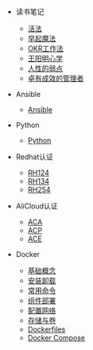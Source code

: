 * 读书笔记
	* [活法](book/huofa.md)
	* [早起魔法](book/zaoqimofa.md)
	* [OKR工作法](book/okr.md)
	* [王阳明心学](book/xinxue.md)
	* [人性的弱点](book/renxingderuodian.md)
	* [卓有成效的管理者](book/manager.md)

* Ansible
	* [Ansible](ansible/ansible.md)
* Python
	* [Python](python/python.md)

* Redhat认证

	* [RH124](redhat/rh124.md)
	* [RH134](redhat/rh134.md)
	* [RH254](redhat/rh254.md)

* AliCloud认证

	* [ACA](alicloud/aca.md)
	* [ACP](alicloud/acp.md)
	* [ACE](alicloud/ace.md)

* Docker

	* [基础概念](docker/basic.md)
	* [安装卸载](docker/installation.md)
	* [常用命令](docker/command.md)
	* [组件部署](docker/comp.md)
	* [配置网络](docker/network.md)
	* [存储与卷](docker/volume.md)
	* [Dockerfiles](docker/dockerfile.md)
	* [Docker Compose](docker/compose.md)